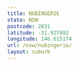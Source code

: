 ```yaml
---
title: NUBINGERIE
state: NSW
postcode: 2831
latitude: -31.927892
longitude: 146.615174
url: /nsw/nubingerie/
layout: suburb
---
```

